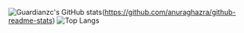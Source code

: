 ![Guardianzc's GitHub stats](https://github-readme-stats.vercel.app/api?username=Guardianzc&theme=ocean_dark&show_icons=true)(https://github.com/anuraghazra/github-readme-stats) ![Top Langs](https://github-readme-stats.vercel.app/api/top-langs/?username=Guardianzc&layout=compact&theme=ocean_dark)
